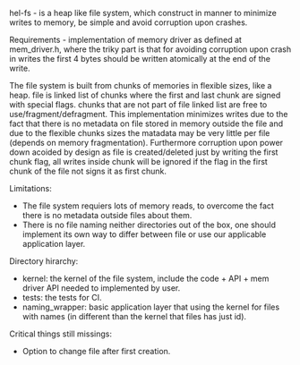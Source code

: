 hel-fs - is a heap like file system, which construct in manner to minimize writes to memory, be simple and avoid corruption upon crashes.

Requirements - implementation of memory driver as defined at mem_driver.h, where the triky part is that for avoiding corruption upon crash in writes the first 4 bytes should be written atomically at the end of the write.

The file system is built from chunks of memories in flexible sizes, like a heap. file is linked list of chunks where the first and last chunk are signed with special flags. chunks that are not part of file linked list are free to use/fragment/defragment. This implementation minimizes writes due to the fact that there is no metadata on file stored in memory outside the file and due to the flexible chunks sizes the matadata may be very little per file (depends on memory fragmentation). Furthermore corruption upon power down acoided by design as file is created/deleted just by writing the first chunk flag, all writes inside chunk will be ignored if the flag in the first chunk of the file not signs it as first chunk.

Limitations:
- The file system requiers lots of memory reads, to overcome the fact there is no metadata outside files about them.
- There is no file naming neither directories out of the box, one should implement its own way to differ between file or use our applicable application layer.


Directory hirarchy:
- kernel: the kernel of the file system, include the code + API + mem driver API needed to implemented by user.
- tests: the tests for CI.
- naming_wrapper: basic application layer that using the kernel for files with names (in different than the kernel that files has just id).

Critical things still missings:
- Option to change file after first creation.

